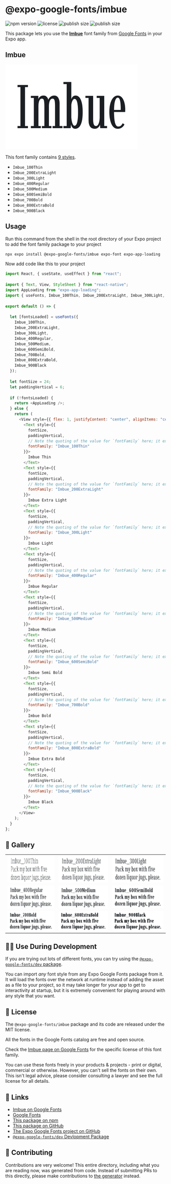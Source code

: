 # @expo-google-fonts/imbue

![npm version](https://flat.badgen.net/npm/v/@expo-google-fonts/imbue)
![license](https://flat.badgen.net/github/license/expo/google-fonts)
![publish size](https://flat.badgen.net/packagephobia/install/@expo-google-fonts/imbue)
![publish size](https://flat.badgen.net/packagephobia/publish/@expo-google-fonts/imbue)

This package lets you use the [**Imbue**](https://fonts.google.com/specimen/Imbue) font family from [Google Fonts](https://fonts.google.com/) in your Expo app.

## Imbue

![Imbue](./font-family.png)

This font family contains [9 styles](#-gallery).

- `Imbue_100Thin`
- `Imbue_200ExtraLight`
- `Imbue_300Light`
- `Imbue_400Regular`
- `Imbue_500Medium`
- `Imbue_600SemiBold`
- `Imbue_700Bold`
- `Imbue_800ExtraBold`
- `Imbue_900Black`

## Usage

Run this command from the shell in the root directory of your Expo project to add the font family package to your project

```sh
npx expo install @expo-google-fonts/imbue expo-font expo-app-loading
```

Now add code like this to your project

```js
import React, { useState, useEffect } from "react";

import { Text, View, StyleSheet } from "react-native";
import AppLoading from "expo-app-loading";
import { useFonts, Imbue_100Thin, Imbue_200ExtraLight, Imbue_300Light, Imbue_400Regular, Imbue_500Medium, Imbue_600SemiBold, Imbue_700Bold, Imbue_800ExtraBold, Imbue_900Black } from '@expo-google-fonts/imbue';

export default () => {

  let [fontsLoaded] = useFonts({
    Imbue_100Thin, 
    Imbue_200ExtraLight, 
    Imbue_300Light, 
    Imbue_400Regular, 
    Imbue_500Medium, 
    Imbue_600SemiBold, 
    Imbue_700Bold, 
    Imbue_800ExtraBold, 
    Imbue_900Black
  });

  let fontSize = 24;
  let paddingVertical = 6;

  if (!fontsLoaded) {
    return <AppLoading />;
  } else {
    return (
      <View style={{ flex: 1, justifyContent: "center", alignItems: "center" }}>
        <Text style={{
          fontSize,
          paddingVertical,
          // Note the quoting of the value for `fontFamily` here; it expects a string!
          fontFamily: "Imbue_100Thin"
        }}>
          Imbue Thin
        </Text>
        <Text style={{
          fontSize,
          paddingVertical,
          // Note the quoting of the value for `fontFamily` here; it expects a string!
          fontFamily: "Imbue_200ExtraLight"
        }}>
          Imbue Extra Light
        </Text>
        <Text style={{
          fontSize,
          paddingVertical,
          // Note the quoting of the value for `fontFamily` here; it expects a string!
          fontFamily: "Imbue_300Light"
        }}>
          Imbue Light
        </Text>
        <Text style={{
          fontSize,
          paddingVertical,
          // Note the quoting of the value for `fontFamily` here; it expects a string!
          fontFamily: "Imbue_400Regular"
        }}>
          Imbue Regular
        </Text>
        <Text style={{
          fontSize,
          paddingVertical,
          // Note the quoting of the value for `fontFamily` here; it expects a string!
          fontFamily: "Imbue_500Medium"
        }}>
          Imbue Medium
        </Text>
        <Text style={{
          fontSize,
          paddingVertical,
          // Note the quoting of the value for `fontFamily` here; it expects a string!
          fontFamily: "Imbue_600SemiBold"
        }}>
          Imbue Semi Bold
        </Text>
        <Text style={{
          fontSize,
          paddingVertical,
          // Note the quoting of the value for `fontFamily` here; it expects a string!
          fontFamily: "Imbue_700Bold"
        }}>
          Imbue Bold
        </Text>
        <Text style={{
          fontSize,
          paddingVertical,
          // Note the quoting of the value for `fontFamily` here; it expects a string!
          fontFamily: "Imbue_800ExtraBold"
        }}>
          Imbue Extra Bold
        </Text>
        <Text style={{
          fontSize,
          paddingVertical,
          // Note the quoting of the value for `fontFamily` here; it expects a string!
          fontFamily: "Imbue_900Black"
        }}>
          Imbue Black
        </Text>
      </View>
    );
  }
};
```

## 🔡 Gallery


||||
|-|-|-|
|![Imbue_100Thin](./Imbue_100Thin.ttf.png)|![Imbue_200ExtraLight](./Imbue_200ExtraLight.ttf.png)|![Imbue_300Light](./Imbue_300Light.ttf.png)||
|![Imbue_400Regular](./Imbue_400Regular.ttf.png)|![Imbue_500Medium](./Imbue_500Medium.ttf.png)|![Imbue_600SemiBold](./Imbue_600SemiBold.ttf.png)||
|![Imbue_700Bold](./Imbue_700Bold.ttf.png)|![Imbue_800ExtraBold](./Imbue_800ExtraBold.ttf.png)|![Imbue_900Black](./Imbue_900Black.ttf.png)||


## 👩‍💻 Use During Development

If you are trying out lots of different fonts, you can try using the [`@expo-google-fonts/dev` package](https://github.com/expo/google-fonts/tree/master/font-packages/dev#readme).

You can import _any_ font style from any Expo Google Fonts package from it. It will load the fonts over the network at runtime instead of adding the asset as a file to your project, so it may take longer for your app to get to interactivity at startup, but it is extremely convenient for playing around with any style that you want.


## 📖 License

The `@expo-google-fonts/imbue` package and its code are released under the MIT license.

All the fonts in the Google Fonts catalog are free and open source.

Check the [Imbue page on Google Fonts](https://fonts.google.com/specimen/Imbue) for the specific license of this font family.

You can use these fonts freely in your products & projects - print or digital, commercial or otherwise. However, you can't sell the fonts on their own. This isn't legal advice, please consider consulting a lawyer and see the full license for all details.

## 🔗 Links

- [Imbue on Google Fonts](https://fonts.google.com/specimen/Imbue)
- [Google Fonts](https://fonts.google.com/)
- [This package on npm](https://www.npmjs.com/package/@expo-google-fonts/imbue)
- [This package on GitHub](https://github.com/expo/google-fonts/tree/master/font-packages/imbue)
- [The Expo Google Fonts project on GitHub](https://github.com/expo/google-fonts)
- [`@expo-google-fonts/dev` Devlopment Package](https://github.com/expo/google-fonts/tree/master/font-packages/dev)

## 🤝 Contributing

Contributions are very welcome! This entire directory, including what you are reading now, was generated from code. Instead of submitting PRs to this directly, please make contributions to [the generator](https://github.com/expo/google-fonts/tree/master/packages/generator) instead.
